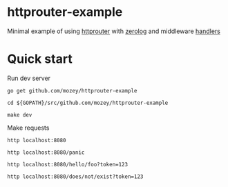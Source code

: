 # httprouter-example

Minimal example of using [httprouter](https://github.com/julienschmidt/httprouter)
with [zerolog](https://github.com/rs/zerolog)
and middleware [handlers](https://github.com/gorilla/handlers)

# Quick start

Run dev server 

    go get github.com/mozey/httprouter-example
    
    cd ${GOPATH}/src/github.com/mozey/httprouter-example
    
    make dev
    
Make requests
    
    http localhost:8080
    
    http localhost:8080/panic
    
    http localhost:8080/hello/foo?token=123
    
    http localhost:8080/does/not/exist?token=123
